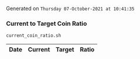 Generated on `Thursday 07-October-2021 at 10:41:35`

### Current to Target Coin Ratio
`current_coin_ratio.sh`

Date|Current|Target|Ratio
---|---|---|---

